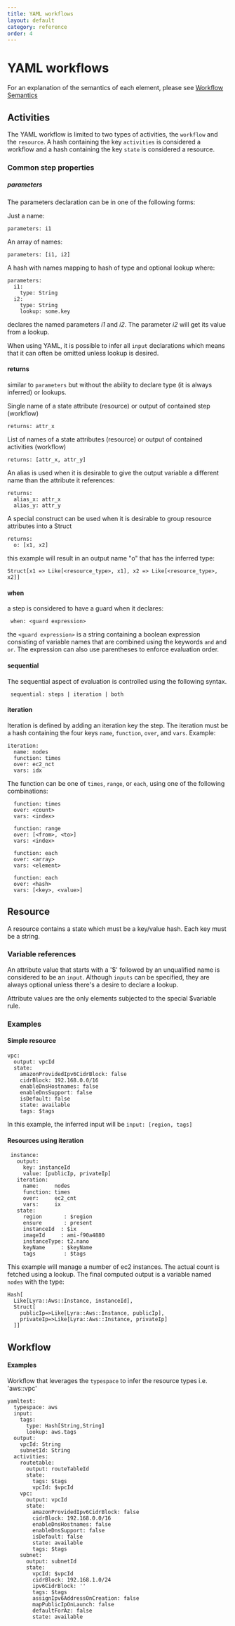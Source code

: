 ```yaml
---
title: YAML workflows
layout: default
category: reference
order: 4
---
```

# YAML workflows

For an explanation of the semantics of each element, please see [Workflow Semantics](workflow-semantics.md)

## Activities

The YAML workflow is limited to two types of activities, the `workflow` and the `resource`. A hash containing the key `activities` is considered a workflow and a hash containing the key `state` is considered a resource.

### Common step properties
##### parameters

The parameters declaration can be in one of the following forms:

Just a name:

    parameters: i1

An array of names:

    parameters: [i1, i2]

A hash with names mapping to hash of type and optional lookup where:

    parameters:
      i1:
        type: String
      i2:
        type: String
        lookup: some.key

declares the named parameters _i1_ and _i2_. The parameter _i2_ will get its value from a lookup.

When using YAML, it is possible to infer all `input` declarations which means that it can often be omitted unless lookup is desired.

#### returns
similar to `parameters` but without the ability to declare type (it is always inferred) or lookups.

Single name of a state attribute (resource) or output of contained step (workflow)

    returns: attr_x

List of names of a state attributes (resource) or output of contained activities (workflow)

    returns: [attr_x, attr_y]

An alias is used when it is desirable to give the output variable a different name than the attribute it references:

    returns:
      alias_x: attr_x
      alias_y: attr_y

A special construct can be used when it is desirable to group resource attributes into a Struct

    returns:
      o: [x1, x2]

this example will result in an output name "o" that has the inferred type:

    Struct[x1 => Like[<resource_type>, x1], x2 => Like[<resource_type>, x2]]

#### when
a step is considered to have a guard when it declares:

     when: <guard expression>
     
the `<guard expression>` is a string containing a boolean expression consisting of variable names that are combined using the keywords `and` and `or`. The expression can also use parentheses to enforce evaluation order.

#### sequential
The sequential aspect of evaluation is controlled using the following syntax.

     sequential: steps | iteration | both

#### iteration
Iteration is defined by adding an iteration key the step. The iteration must be a hash containing the four keys `name`, `function`, `over`, and `vars`. Example:

    iteration:
      name: nodes
      function: times
      over: ec2_nct
      vars: idx
      
The function can be one of `times`, `range`, or `each`, using one of the following combinations:

      function: times
      over: <count>
      vars: <index>

      function: range
      over: [<from>, <to>]
      vars: <index>

      function: each
      over: <array>
      vars: <element>

      function: each
      over: <hash>
      vars: [<key>, <value>]

## Resource

A resource contains a state which must be a key/value hash. Each key must be a string.

### Variable references
An attribute value that starts with a '$' followed by an unqualified name is considered to be an `input`. Although `inputs` can be specified, they are always optional unless there's a desire to declare a lookup.

Attribute values are the only elements subjected to the special $variable rule.

### Examples

#### Simple resource

    vpc:
      output: vpcId
      state:
        amazonProvidedIpv6CidrBlock: false
        cidrBlock: 192.168.0.0/16
        enableDnsHostnames: false
        enableDnsSupport: false
        isDefault: false
        state: available
        tags: $tags

In this example, the inferred input will be `input: [region, tags]`

#### Resources using iteration

     instance:
       output:
         key: instanceId
         value: [publicIp, privateIp]
       iteration:
         name:     nodes
         function: times
         over:     ec2_cnt
         vars:     ix
       state:
         region       : $region
         ensure       : present
         instanceId  : $ix
         imageId     : ami-f90a4880
         instanceType: t2.nano
         keyName     : $keyName
         tags         : $tags

This example will manage a number of ec2 instances. The actual count is fetched using a lookup.
The final computed output is a variable named `nodes` with the type:

    Hash[
      Like[Lyra::Aws::Instance, instanceId],
      Struct[
        publicIp=>Like[Lyra::Aws::Instance, publicIp],
        privateIp=>Like[Lyra::Aws::Instance, privateIp]
      ]]

## Workflow

#### Examples

Workflow that leverages the `typespace` to infer the resource types i.e. 'aws::vpc'

    yamltest:
      typespace: aws
      input:
        tags:
          type: Hash[String,String]
          lookup: aws.tags
      output:
        vpcId: String
        subnetId: String
      activities:
        routetable:
          output: routeTableId
          state:
            tags: $tags
            vpcId: $vpcId
        vpc:
          output: vpcId
          state:
            amazonProvidedIpv6CidrBlock: false
            cidrBlock: 192.168.0.0/16
            enableDnsHostnames: false
            enableDnsSupport: false
            isDefault: false
            state: available
            tags: $tags
        subnet:
          output: subnetId
          state:
            vpcId: $vpcId
            cidrBlock: 192.168.1.0/24
            ipv6CidrBlock: ''
            tags: $tags
            assignIpv6AddressOnCreation: false
            mapPublicIpOnLaunch: false
            defaultForAz: false
            state: available
